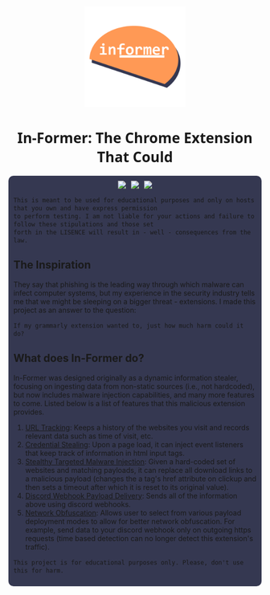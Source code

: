 <div style="text-align: center; display:flex; flex-direction: row; justify-content: center;">
    <div style="display: inline-block;">
        <img height="200px" src="./icons/bitmap-lrg.png"/>
    </div>
</div>

<h1 style="text-align:center; font-family:'system-ui';">In-Former: The Chrome Extension That Could</h1>

<div style="background: #353851; padding: 10px; border-radius: 10px">
    <div style="display: flex; flex-direction: row; justify-content: center;">
        <img style="margin: 0 5px;" src="https://img.shields.io/badge/-Chrome%20Extension-brightgreen"/>
        <img style="margin: 0 5px;" src="https://img.shields.io/badge/-Potentially%20Malicious-red">
        <img style="margin: 0 5px;" src="https://img.shields.io/badge/-Education%20Only-blue">
    </div>
    
```
This is meant to be used for educational purposes and only on hosts that you own and have express permission
to perform testing. I am not liable for your actions and failure to follow these stipulations and those set 
forth in the LISENCE will result in - well - consequences from the law. 
```

## The Inspiration 

They say that phishing is the leading way through which malware can infect computer systems, but my experience in the security industry tells me that we might be sleeping on a bigger threat - extensions. I made this project as an answer to the question:

```
If my grammarly extension wanted to, just how much harm could it do?
```

## What does In-Former do?

In-Former was designed originally as a dynamic information stealer, focusing on ingesting data from non-static sources (i.e., not hardcoded), but now includes malware injection capabilities, and many more features to come. Listed below is a list of features that this malicious extension provides.

1. <u>URL Tracking</u>: Keeps a history of the websites you visit and records relevant data such as time of visit, etc.
2. <u>Credential Stealing</u>: Upon a page load, it can inject event listeners that keep track of information in html input tags. 
3. <u>Stealthy Targeted Malware Injection</u>: Given a hard-coded set of websites and matching payloads, it can replace all download links to a malicious payload (changes the a tag's href attribute on clickup and then sets a timeout after which it is reset to its original value).
4. <u>Discord Webhook Payload Delivery</u>: Sends all of the information above using discord webhooks.
5. <u>Network Obfuscation</u>: Allows user to select from various payload deployment modes to allow for better network obfuscation. For example, send data to your discord webhook only on outgoing https requests (time based detection can no longer detect this extension's traffic). 

```
This project is for educational purposes only. Please, don't use this for harm.
```
</div>


